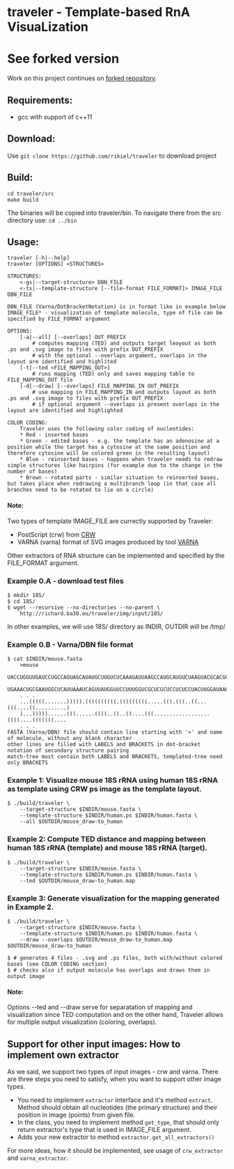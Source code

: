 # traveler - Template-based RnA VisuaLization

# See forked version
Work on this project continues on [forked repository](https://github.com/davidhoksza/traveler).

## Requirements:
- gcc with support of c++11

## Download:
Use `git clone https://github.com/rikiel/traveler` to download project

## Build:
	cd traveler/src
	make build

The binaries will be copied into traveler/bin. To navigate there from the src directory use: `cd ../bin`

## Usage:
	traveler [-h|--help]
	traveler [OPTIONS] <STRUCTURES>

	STRUCTURES:
		<-gs|--target-structure> DBN_FILE
		<-ts|--template-structure [--file-format FILE_FORMAT]> IMAGE_FILE DBN_FILE

	DBN_FILE (Varna/DotBracketNotation) is in format like in example below
	IMAGE_FILE* - visualization of template molecule, type of file can be specified by FILE_FORMAT argument

	OPTIONS:
		[-a|--all] [--overlaps] OUT_PREFIX
			# computes mapping (TED) and outputs target leayout as both .ps and .svg image to files with prefix OUT_PREFIX
			# with the optional --overlaps argument, overlaps in the layout are identified and highlited
		[-t|--ted <FILE_MAPPING_OUT>]
			# runs mapping (TED) only and saves mapping table to FILE_MAPPING_OUT file
		[-d|--draw] [--overlaps] FILE_MAPPING_IN OUT_PREFIX
			# use mapping in FILE_MAPPING_IN and outputs layout as both .ps and .svg image to files with prefix OUT_PREFIX
			# if optional argument --overlaps is present overlaps in the layout are identified and highlighted

	COLOR CODING:
		Traveler uses the following color coding of nucleotides:
		* Red - inserted bases
		* Green - edited bases - e.g. the template has an adenosine at a position while the target has a cytosine at the same position and therefore cytosine will be colored green in the resulting layout)
		* Blue - reinserted bases - happens when traveler needs to redraw simple structures like hairpins (for example due to the change in the number of bases)
		* Brown - rotated parts - similar situation to reinserted bases, but takes place when redrawing a multibranch loop (in that case all branches need to be rotated to lie on a circle)

#### Note:

Two types of template IMAGE\_FILE are currectly supported by Traveler:
	
* PostScript (crw) from [CRW](http://www.rna.icmb.utexas.edu/DAT/3A/Summary/index.php)
* VARNA (varna) format of SVG images produced by tool [VARNA](http://varna.lri.fr/)

Other extractors of RNA structure can be implemented and specified by the FILE\_FORMAT argument.

### Example 0.A - download test files
	$ mkdir 18S/
	$ cd 18S/
	$ wget --recursive --no-directories --no-parent \
        http://richard.ba30.eu/traveler/img/input/18S/

In other examples, we will use 18S/ directory as INDIR, OUTDIR will be /tmp/

### Example 0.B - Varna/DBN file format
	$ cat $INDIR/mouse.fasta
		>mouse
		UACCUGGUUGAUCCUGCCAGUAGCAUAUGCUUGUCUCAAAGAUUAAGCCAUGCAUGUCUAAGUACGCACGGCCGGUACAG
		UGAAACUGCGAAUGGCUCAUUAAAUCAGUUAUGGUUCCUUUGGUCGCUCGCUCCUCUCCUACUUGGAUAACUGUGGUAAU
		. . .
		...(((((.......))))).((((((((((.(((((((((.....(((.(((..((...(((....((..........)
		)...)))))......(((......((((..((..((....(((..................((((....(((((((....
		. . .
	FASTA (Varna/DBN) file should contain line starting with '>' and name of molecule, without any blank character
	other lines are filled with LABELS and BRACKETS in dot-bracket notation of secondary structure pairing
	match-tree must contain both LABELS and BRACKETS, templated-tree need only BRACKETS

### Example 1: Visualize mouse 18S rRNA using human 18S rRNA as template using CRW ps image as the template layout.
	$ ./build/traveler \
		--target-structure $INDIR/mouse.fasta \
		--template-structure $INDIR/human.ps $INDIR/human.fasta \
		--all $OUTDIR/mouse_draw-to_human

### Example 2: Compute TED distance and mapping between human 18S rRNA (template) and mouse 18S rRNA (target).
	$ ./build/traveler \
		--target-structure $INDIR/mouse.fasta \
		--template-structure $INDIR/human.ps $INDIR/human.fasta \
		--ted $OUTDIR/mouse_draw-to_human.map

### Example 3: Generate visualization for the mapping generated in Example 2.
	$ ./build/traveler \
		--target-structure $INDIR/mouse.fasta \
		--template-structure $INDIR/human.ps $INDIR/human.fasta \
		--draw --overlaps $OUTDIR/mouse_draw-to_human.map $OUTDIR/mouse_draw-to_human

	$ # generates 4 files - .svg and .ps files, both with/without colored bases (see COLOR CODING section)
	$ # checks also if output molecule has overlaps and draws them in output image


#### Note:
Options --ted and --draw serve for separatation of mapping and visualization since TED computation and on the other hand, Traveler allows for multiple output visualization (coloring, overlaps).
 
## Support for other input images: How to implement own extractor
As we said, we support two types of input images - crw and varna. There are three steps you need to satisfy, when you want to support other image types.

* You need to implement `extractor` interface and it's method `extract`. Method should obtain all nucleotides (the primary structure) and their position in image (points) from given file.
* In the class, you need to implement method `get_type`, that should only return extractor's type that is used in IMAGE\_FILE argument.
* Adds your new extractor to method `extractor.get_all_extractors()`

For more ideas, how it should be implemented, see usage of `crw_extractor` and `varna_extractor`.





